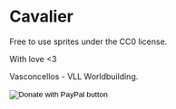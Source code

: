 # Cavalier
Free to use sprites under the CC0 license.

With love <3

Vasconcellos - VLL Worldbuilding.

<form action="https://www.paypal.com/donate" method="post" target="_top">
<input type="hidden" name="business" value="UBC523S8R583L" />
<input type="hidden" name="no_recurring" value="0" />
<input type="hidden" name="item_name" value="With your support, I can keep providing free sprites for the community. Thank you for your donation! With love! S2" />
<input type="hidden" name="currency_code" value="USD" />
<input type="image" src="https://pics.paypal.com/00/s/OTUxNzAwZTItNDY3Zi00MGY0LWE4MTktOTNlZTEwNDMxNGU3/file.JPG" border="0" name="submit" title="PayPal - The safer, easier way to pay online!" alt="Donate with PayPal button" />
<img alt="" border="0" src="https://www.paypal.com/en_BR/i/scr/pixel.gif" width="1" height="1" />
</form>
